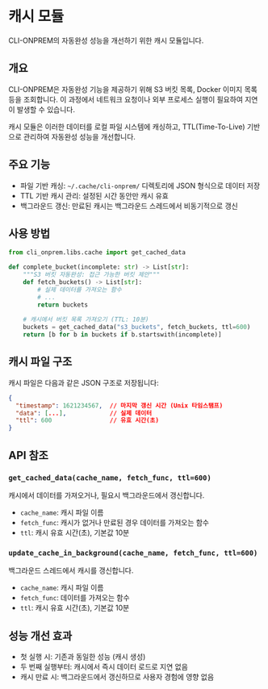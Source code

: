 # 캐시 모듈

CLI-ONPREM의 자동완성 성능을 개선하기 위한 캐시 모듈입니다.

## 개요

CLI-ONPREM은 자동완성 기능을 제공하기 위해 S3 버킷 목록, Docker 이미지 목록 등을 조회합니다. 이 과정에서 네트워크 요청이나 외부 프로세스 실행이 필요하여 지연이 발생할 수 있습니다.

캐시 모듈은 이러한 데이터를 로컬 파일 시스템에 캐싱하고, TTL(Time-To-Live) 기반으로 관리하여 자동완성 성능을 개선합니다.

## 주요 기능

- 파일 기반 캐싱: `~/.cache/cli-onprem/` 디렉토리에 JSON 형식으로 데이터 저장
- TTL 기반 캐시 관리: 설정된 시간 동안만 캐시 유효
- 백그라운드 갱신: 만료된 캐시는 백그라운드 스레드에서 비동기적으로 갱신

## 사용 방법

```python
from cli_onprem.libs.cache import get_cached_data

def complete_bucket(incomplete: str) -> List[str]:
    """S3 버킷 자동완성: 접근 가능한 버킷 제안"""
    def fetch_buckets() -> List[str]:
        # 실제 데이터를 가져오는 함수
        # ...
        return buckets
    
    # 캐시에서 버킷 목록 가져오기 (TTL: 10분)
    buckets = get_cached_data("s3_buckets", fetch_buckets, ttl=600)
    return [b for b in buckets if b.startswith(incomplete)]
```

## 캐시 파일 구조

캐시 파일은 다음과 같은 JSON 구조로 저장됩니다:

```json
{
  "timestamp": 1621234567,  // 마지막 갱신 시간 (Unix 타임스탬프)
  "data": [...],            // 실제 데이터
  "ttl": 600                // 유효 시간(초)
}
```

## API 참조

### `get_cached_data(cache_name, fetch_func, ttl=600)`

캐시에서 데이터를 가져오거나, 필요시 백그라운드에서 갱신합니다.

- `cache_name`: 캐시 파일 이름
- `fetch_func`: 캐시가 없거나 만료된 경우 데이터를 가져오는 함수
- `ttl`: 캐시 유효 시간(초), 기본값 10분

### `update_cache_in_background(cache_name, fetch_func, ttl=600)`

백그라운드 스레드에서 캐시를 갱신합니다.

- `cache_name`: 캐시 파일 이름
- `fetch_func`: 데이터를 가져오는 함수
- `ttl`: 캐시 유효 시간(초), 기본값 10분

## 성능 개선 효과

- 첫 실행 시: 기존과 동일한 성능 (캐시 생성)
- 두 번째 실행부터: 캐시에서 즉시 데이터 로드로 지연 없음
- 캐시 만료 시: 백그라운드에서 갱신하므로 사용자 경험에 영향 없음
